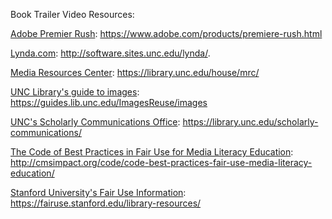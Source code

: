 Book Trailer Video Resources:

[Adobe Premier Rush](https://www.adobe.com/products/premiere-rush.html): https://www.adobe.com/products/premiere-rush.html

[Lynda.com](http://software.sites.unc.edu/lynda/): http://software.sites.unc.edu/lynda/.

[Media Resources Center](https://library.unc.edu/house/mrc/): https://library.unc.edu/house/mrc/ 

[UNC Library's guide to images](https://guides.lib.unc.edu/ImagesReuse/images): https://guides.lib.unc.edu/ImagesReuse/images

[UNC's Scholarly Communications Office](https://library.unc.edu/scholarly-communications/): https://library.unc.edu/scholarly-communications/ 

[The Code of Best Practices in Fair Use for Media Literacy Education](http://cmsimpact.org/code/code-best-practices-fair-use-media-literacy-education/): http://cmsimpact.org/code/code-best-practices-fair-use-media-literacy-education/


[Stanford University's Fair Use Information](https://fairuse.stanford.edu/library-resources/): https://fairuse.stanford.edu/library-resources/




